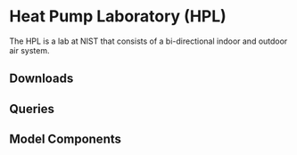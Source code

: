 #  Heat Pump Laboratory (HPL)

The HPL is a lab at NIST that consists of a bi-directional indoor and outdoor air system.

## Downloads

## Queries

## Model Components